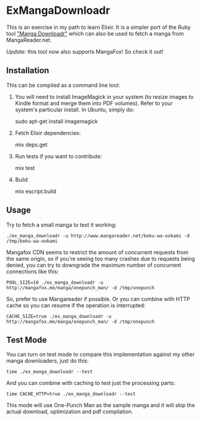 # ExMangaDownloadr

This is an exercise in my path to learn Elixir. It is a simpler port of the Ruby tool ["Manga Downloadr"](https://github.com/akitaonrails/manga-downloadr) which can also be used to fetch a manga from MangaReader.net.

*Update:* this tool now also supports MangaFox! So check it out!

## Installation

This can be compiled as a command line tool:

  1. You will need to install ImageMagick in your system (to resize images to Kindle format and merge them into PDF volumes). Refer to your system's particular install. In Ubuntu, simply do:

        sudo apt-get install imagemagick

  2. Fetch Elixir dependencies:

        mix deps.get

  3. Run tests if you want to contribute:

        mix test

  4. Build

        mix escript.build

## Usage

Try to fetch a small manga to test it working:

    ./ex_manga_downloadr -u http://www.mangareader.net/boku-wa-ookami -d /tmp/boku-wa-ookami

Mangafox CDN seems to restrict the amount of concurrent requests from the same origin, so if you're seeing too many crashes due to requests being denied, you can try to downgrade the maximum number of concurrent connections like this:

    POOL_SIZE=10 ./ex_manga_downloadr -u http://mangafox.me/manga/onepunch_man/ -d /tmp/onepunch

So, prefer to use Mangareader if possible. Or you can combine with HTTP cache so you can resume if the operation is interrupted:

    CACHE_SIZE=true ./ex_manga_downloadr -u http://mangafox.me/manga/onepunch_man/ -d /tmp/onepunch

## Test Mode

You can turn on test mode to compare this implementation against my other manga downloaders, just do this:

    time ./ex_manga_downloadr --test

And you can combine with caching to test just the processing parts:

    time CACHE_HTTP=true ./ex_manga_downloadr --test

This mode will use One-Punch Man as the sample manga and it will skip the actual download, optimization and pdf compilation.
